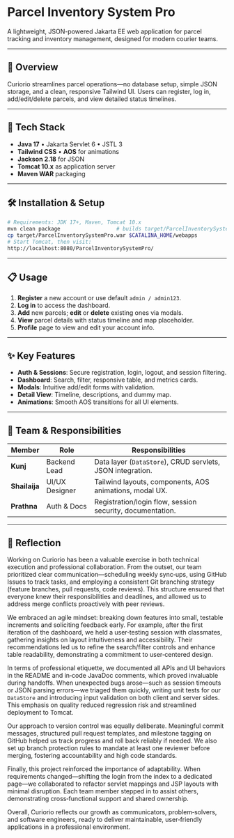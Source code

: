 # Parcel Inventory System Pro

A lightweight, JSON-powered Jakarta EE web application for parcel tracking and inventory management, designed for modern courier teams.

---

## 🚀 Overview

Curiorio streamlines parcel operations—no database setup, simple JSON storage, and a clean, responsive Tailwind UI. Users can register, log in, add/edit/delete parcels, and view detailed status timelines.

---

## 🔧 Tech Stack

* **Java 17** • Jakarta Servlet 6 • JSTL 3
* **Tailwind CSS** • **AOS** for animations
* **Jackson 2.18** for JSON
* **Tomcat 10.x** as application server
* **Maven WAR** packaging

---

## 🛠 Installation & Setup

```bash
# Requirements: JDK 17+, Maven, Tomcat 10.x
mvn clean package                  # builds target/ParcelInventorySystemPro.war
cp target/ParcelInventorySystemPro.war $CATALINA_HOME/webapps
# Start Tomcat, then visit:
http://localhost:8080/ParcelInventorySystemPro/
```

---

## 📋 Usage

1. **Register** a new account or use default `admin / admin123`.
2. **Log in** to access the dashboard.
3. **Add** new parcels; **edit** or **delete** existing ones via modals.
4. **View** parcel details with status timeline and map placeholder.
5. **Profile** page to view and edit your account info.

---

## ✨ Key Features

* **Auth & Sessions**: Secure registration, login, logout, and session filtering.
* **Dashboard**: Search, filter, responsive table, and metrics cards.
* **Modals**: Intuitive add/edit forms with validation.
* **Detail View**: Timeline, descriptions, and dummy map.
* **Animations**: Smooth AOS transitions for all UI elements.

---

## 👥 Team & Responsibilities

| Member        | Role           | Responsibilities                                           |
| ------------- | -------------- | ---------------------------------------------------------- |
| **Kunj**      | Backend Lead   | Data layer (`DataStore`), CRUD servlets, JSON integration. |
| **Shailaija** | UI/UX Designer | Tailwind layouts, components, AOS animations, modal UX.    |
| **Prathna**   | Auth & Docs    | Registration/login flow, session security, documentation.  |

---

## 📝 Reflection

Working on Curiorio has been a valuable exercise in both technical execution and professional collaboration. From the outset, our team prioritized clear communication—scheduling weekly sync‑ups, using GitHub Issues to track tasks, and employing a consistent Git branching strategy (feature branches, pull requests, code reviews). This structure ensured that everyone knew their responsibilities and deadlines, and allowed us to address merge conflicts proactively with peer reviews.

We embraced an agile mindset: breaking down features into small, testable increments and soliciting feedback early. For example, after the first iteration of the dashboard, we held a user‑testing session with classmates, gathering insights on layout intuitiveness and accessibility. Their recommendations led us to refine the search/filter controls and enhance table readability, demonstrating a commitment to user‑centered design.

In terms of professional etiquette, we documented all APIs and UI behaviors in the README and in‑code JavaDoc comments, which proved invaluable during handoffs. When unexpected bugs arose—such as session timeouts or JSON parsing errors—we triaged them quickly, writing unit tests for our `DataStore` and introducing input validation on both client and server sides. This emphasis on quality reduced regression risk and streamlined deployment to Tomcat.

Our approach to version control was equally deliberate. Meaningful commit messages, structured pull request templates, and milestone tagging on GitHub helped us track progress and roll back reliably if needed. We also set up branch protection rules to mandate at least one reviewer before merging, fostering accountability and high code standards.

Finally, this project reinforced the importance of adaptability. When requirements changed—shifting the login from the index to a dedicated page—we collaborated to refactor servlet mappings and JSP layouts with minimal disruption. Each team member stepped in to assist others, demonstrating cross‑functional support and shared ownership.

Overall, Curiorio reflects our growth as communicators, problem‑solvers, and software engineers, ready to deliver maintainable, user‑friendly applications in a professional environment.
